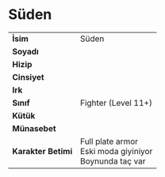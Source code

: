 # Süden   
  
  
|  |  |  
|---|---|  
| **İsim** | Süden |  
| **Soyadı** |  |  
| **Hizip** |  |  
| **Cinsiyet** |  |  
| **Irk** |  |  
| **Sınıf** | Fighter (Level 11+) |  
| **Kütük** |  |  
| **Münasebet** |  |  
| **Karakter Betimi** | Full plate armor<br>Eski moda giyiniyor<br>Boynunda taç var |  
  
  
